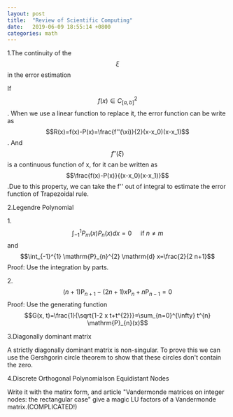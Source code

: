 ```yaml
---
layout: post
title:  "Review of Scientific Computing"
date:   2019-06-09 18:55:14 +0800
categories: math
---
```

1.The continuity of the $$\xi$$ in the error estimation

If$$f(x)\in C^2_{[a,b]}$$. When we use a linear function to replace it, the error function can be write as$$R(x)=f(x)-P(x)=\frac{f''(\xi)}{2}(x-x_0)(x-x_1)$$. And $$f''(\xi)$$ is a continuous function of x, for it can be written as $$\frac{f(x)-P(x)}{(x-x_0)(x-x_1)}$$.Due to this property, we can take the f'' out of integral to estimate the error function of Trapezoidal rule.


2.Legendre Polynomial

1.$$\int_{-1}^{1} P_{m}(x) P_{n}(x) d x=0 \quad \text { if } n \neq m$$ and $$\int_{-1}^{1} \mathrm{P}_{n}^{2} \mathrm{d} x=\frac{2}{2 n+1}$$
    Proof: Use the integration by parts.

2.$$(n+1) \mathrm{P}_{n+1}-(2 n+1) x \mathrm{P}_{n}+n \mathrm{P}_{n-1}=0$$
    Proof: Use the generating function $$G(x, t)=\frac{1}{\sqrt{1-2 x t+t^{2}}}=\sum_{n=0}^{\infty} t^{n} \mathrm{P}_{n}(x)$$

3.Diagonally dominant matrix

A strictly diagonally dominant matrix is non-singular. To prove this we can use the Gershgorin circle theorem to show that these circles don't contain the zero. 


4.Discrete Orthogonal Polynomialson Equidistant Nodes

Write it with the matirx form, and article "Vandermonde matrices on integer nodes: the rectangular case" give a magic LU factors of a Vandermonde matrix.(COMPLICATED!)

